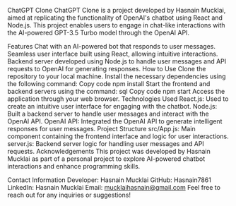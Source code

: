 ChatGPT Clone
ChatGPT Clone is a project developed by Hasnain Mucklai, aimed at replicating the functionality of OpenAI's chatbot using React and Node.js. This project enables users to engage in chat-like interactions with the AI-powered GPT-3.5 Turbo model through the OpenAI API.

Features
Chat with an AI-powered bot that responds to user messages.
Seamless user interface built using React, allowing intuitive interactions.
Backend server developed using Node.js to handle user messages and API requests to OpenAI for generating responses.
How to Use
Clone the repository to your local machine.
Install the necessary dependencies using the following command:
Copy code
npm install
Start the frontend and backend servers using the command:
sql
Copy code
npm start
Access the application through your web browser.
Technologies Used
React.js: Used to create an intuitive user interface for engaging with the chatbot.
Node.js: Built a backend server to handle user messages and interact with the OpenAI API.
OpenAI API: Integrated the OpenAI API to generate intelligent responses for user messages.
Project Structure
src/App.js: Main component containing the frontend interface and logic for user interactions.
server.js: Backend server logic for handling user messages and API requests.
Acknowledgements
This project was developed by Hasnain Mucklai as part of a personal project to explore AI-powered chatbot interactions and enhance programming skills.

Contact Information
Developer: Hasnain Mucklai
GitHub: Hasnain7861
LinkedIn: Hasnain Mucklai
Email: mucklaihasnain@gmail.com
Feel free to reach out for any inquiries or suggestions!
